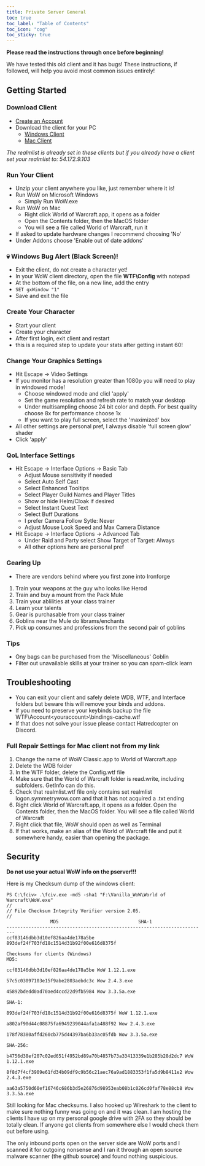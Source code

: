 ```yaml
---
title: Private Server General
toc: true
toc_label: "Table of Contents"
toc_icon: "cog"
toc_sticky: true
---
```

**Please read the instructions through once before beginning!**

We have tested this old client and it has bugs! These instructions, if followed, will help you avoid most common issues entirely!

## Getting Started

### Download Client
* [Create an Account](http://54.172.9.103/)
* Download the client for your PC
  * [Windows Client](https://drive.google.com/file/d/1KvKwGyeNcCEJEOeMhtYAgTQAg0Ih9asS/view?usp=sharing)
  * [Mac Client](https://drive.google.com/file/d/1ZJALMdm4kXjZ4VIXMsFWTfiUZXiSRSIe/view?usp=sharing)
  
*The realmlist is already set in these clients but if you already have a client set your realmlist to: 54.172.9.103*


### Run Your Client
* Unzip your client anywhere you like, just remember where it is!
* Run WoW on Microsoft Windows
  * Simply Run WoW.exe
* Run WoW on Mac
  * Right click World of Warcraft.app, it opens as a folder
  * Open the Contents folder, then the MacOS folder 
  * You will see a file called World of Warcraft, run it
* If asked to update hardware changes I recommend choosing 'No'
* Under Addons choose 'Enable out of date addons'

### :skull: Windows Bug Alert (Black Screen)!
* Exit the client, do not create a character yet!
* In your WoW client directory, open the file **WTF\Config** with notepad
* At the bottom of the file, on a new line, add the entry
* ```SET gxWindow "1"```
* Save and exit the file

### Create Your Character
* Start your client
* Create your character
* After first login, exit client and restart
 * this is a required step to update your stats after getting instant 60!
 
### Change Your Graphics Settings
* Hit Escape -> Video Settings
* If you monitor has a resolution greater than 1080p you will need to play in windowed mode!
  * Choose windowed mode and clicl 'apply'
  * Set the game resolution and refresh rate to match your desktop
  * Under multisampling choose 24 bit color and depth. For best quality choose 8x for performance choose 1x
  * If you want to play full screen, select the 'maximized' box
* All other settings are personal pref, I always disable 'full screen glow' shader
* Click 'apply'
 
### QoL Interface Settings
 * Hit Escape -> Interface Options -> Basic Tab
   * Adjust Mouse sensitivity if needed
   * Select Auto Self Cast
   * Select Enhanced Tooltips
   * Select Player Guild Names and Player Titles
   * Show or hide Helm/Cloak if desired
   * Select Instant Quest Text
   * Select Buff Durations
   * I prefer Camera Follow Sytle: Never
   * Adjust Mouse Look Speed and Max Camera Distance
 * Hit Escape -> Interface Options -> Advanced Tab
   * Under Raid and Party select Show Target of Target: Always
   * All other options here are personal pref
 
### Gearing Up
 * There are vendors behind where you first zone into Ironforge
  1. Train your weapons at the guy who looks like Herod
  2. Train and buy a mount from the Pack Mule
  3. Train your ablilities at your class trainer
  4. Learn your talents
  5. Gear is purchasable from your class trainer
  6. Goblins near the Mule do librams/enchants
  7. Pick up consumes and professions from the second pair of goblins

### Tips
* Ony bags can be purchased from the 'Miscellaneous' Goblin
* Filter out unavailable skills at your trainer so you can spam-click learn

## Troubleshooting
* You can exit your client and safely delete WDB, WTF, and Interface folders but beware this will remove your binds and addons.
* If you need to preserve your keybinds backup the file WTF\Account\<youraccount>\bindings-cache.wtf
* If that does not solve your issue please contact Hatredcopter on Discord.

### Full Repair Settings for Mac client not from my link
1. Change the name of WoW Classic.app to World of Warcraft.app
2. Delete the WDB folder
3. In the WTF folder, delete the Config.wtf file
4. Make sure that the World of Warcraft folder is read.write, including subfolders. GetInfo can do this.
5. Check that realmlist.wtf file only contains set realmlist logon.symmetrywow.com and that it has not acquired a .txt ending
6. Right click World of Warcraft.app, it opens as a folder. Open the Contents folder, then the MacOS folder. You will see a file called World of Warcraft
7. Right click that file, WoW should open as well as Terminal
8. If that works, make an alias of the World of Warcraft file and put it somewhere handy, easier than opening the package.

## Security
**Do not use your actual WoW info on the pserver!!!**

Here is my Checksum dump of the windows client:
```
PS C:\fciv> .\fciv.exe -md5 -sha1 "F:\Vanilla_WoW\World of Warcraft\WoW.exe"
//
// File Checksum Integrity Verifier version 2.05.
//
                MD5                             SHA-1
-------------------------------------------------------------------------
ccf83146dbb3d10ef826aa4de178a5be 893def24f703fd18c1514d31b92f00e616d8375f

Checksums for clients (Windows)
MD5:

ccf83146dbb3d10ef826aa4de178a5be WoW 1.12.1.exe

57c5c03097103e15f9abe2803aebdc3c Wow 2.4.3.exe

45892bdedd0ad70aed4ccd22d9fb5984 Wow 3.3.5a.exe

SHA-1:

893def24f703fd18c1514d31b92f00e616d8375f WoW 1.12.1.exe

a802af90d44c08875fa6949239044afa1a488f92 Wow 2.4.3.exe

178f78380affd260cb775d44397ba6b33ac05fdb Wow 3.3.5a.exe

SHA-256:

b4756d38ef207c02ed651f4952bd89a70b4857b73a33413339e1b285b28d2dc7 WoW 1.12.1.exe

8f8d7f4cf3909e61fd34b09df9c9b56c21aec76a9ad1883353f1fa5d9b8411e2 Wow 2.4.3.exe

aa63a5750d60ef16746c686b3d5e26876d98953eab08b1c026cd0faf78e88cb8 Wow 3.3.5a.exe
```

Still looking for Mac checksums. I also hooked up Wireshark to the client to make sure nothing funny was going on and it was clean. I am hosting the clients I have up on my personal google drive with 2FA so they should be totally clean. If anyone got clients from somewhere else I would check them out before using.

The only inbound ports open on the server side are WoW ports and I scanned it for outgoing nonsense and I ran it through an open source malware scanner (the github source) and found nothing suspicious.
